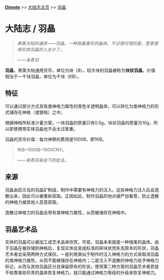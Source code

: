 **[Dimote](https://dimote.top)** >> [大陆志主页](index.md) >> [羽晶](yujing.md)

# 大陆志 / 羽晶

> *弗莱大陆的通货——羽晶，一种我最喜欢的晶体。不过很可惜的是，愿意使用实体羽晶的人太少了。*
>
> ——*洛青羽*

**羽晶**，弗莱大陆通用货币，单位为块（B）。较大块的羽晶被称为**块状羽晶**，价值相当于一千块羽晶，单位为千块（KB）。

## 特征

可以通过部分方式具有类神格力属性的青色半透明晶体，可以转化为类神格力的形式储存在神格（或银格）之中。

根据神档所标准计量方案，一块羽晶的质量只有0.5g，块状羽晶的质量为10g，所以即使携带实体羽晶也不会太过笨重。

羽晶的货币价值：每次神祭的费用是1000B，即1KB。

> 1KB=1000B=1000CNY。
>
> ——*洛青羽亲自下的批注。*

## 来源

羽晶由启示岛的羽晶矿制成，制作中需要有神格力的注入。这些神格力注入后会逸散出来，因此可以被重新获取。正因如此，制作羽晶的地点被严加看管，防止逸散的神格力被其他人恶意获取。

逸散过神格力的羽晶会带有类神格力属性，从而被储存在神格中。

## 羽晶艺术品

实体的羽晶可以被加工成艺术品来欣赏。毕竟，羽晶本来就是一种很美的晶体。由于羽晶在被存储到神格后，复现实体会变成标准的碎块状而失去原本的形状，羽晶艺术者会采用两种方式保存。一是利用类似于制作时注入神格力的方式来取消羽晶的类神格力属性，从而不能被储存在神格内；二是注入不逸散的神格力给予神格力标记，从而与其他羽晶区分且保留原有的形状。使用第二种方案的羽晶艺术者若是不依靠某些珍贵的晶体恢复神格力，就只能通过神格力等级的升级来恢复神格力。
